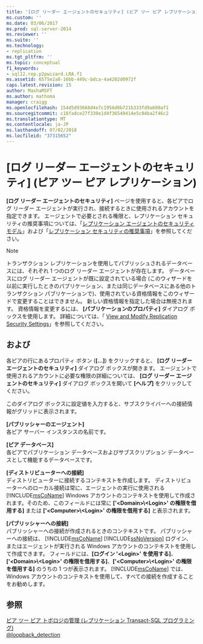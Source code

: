 ```yaml
---
title: '[ログ リーダー エージェントのセキュリティ] (ピア ツー ピア レプリケーション) | Microsoft Docs'
ms.custom: ''
ms.date: 03/06/2017
ms.prod: sql-server-2014
ms.reviewer: ''
ms.suite: ''
ms.technology:
- replication
ms.tgt_pltfrm: ''
ms.topic: conceptual
f1_keywords:
- sql12.rep.p2pwizard.LRA.f1
ms.assetid: 6575e2a8-16bb-449c-bdca-4a4202d0972f
caps.latest.revision: 15
author: MashaMSFT
ms.author: mathoma
manager: craigg
ms.openlocfilehash: 154d5d93668d4e7c1956d0b721b333fd9a680af1
ms.sourcegitcommit: c18fadce27f330e1d4f36549414e5c84ba2f46c2
ms.translationtype: MT
ms.contentlocale: ja-JP
ms.lasthandoff: 07/02/2018
ms.locfileid: "37315652"
---
```

# <a name="log-reader-agent-security-peer-to-peer-replication"></a>[ログ リーダー エージェントのセキュリティ] \(ピア ツー ピア レプリケーション)
  **[ログ リーダー エージェントのセキュリティ]** ページを使用すると、各ピアでログ リーダー エージェントが実行され、接続するときに使用されるアカウントを指定できます。 エージェントで必要とされる権限と、レプリケーション セキュリティの推奨事項については、「[レプリケーション エージェントのセキュリティ モデル](security/replication-agent-security-model.md)」および「[レプリケーション セキュリティの推奨事項](security/replication-security-best-practices.md)」を参照してください。  
  
> [!NOTE]  
>  トランザクション レプリケーションを使用してパブリッシュされるデータベースには、それぞれ 1 つのログ リーダー エージェントが存在します。 データベースにログ リーダー エージェントが既に設定されている場合 (このウィザードを以前に実行したときのパブリケーション、または同じデータベースにある他のトランザクション パブリケーションで)、使用されている資格情報をこのウィザードで変更することはできません。 新しい資格情報を指定した場合は無視されます。 資格情報を変更するには、 **[パブリケーションのプロパティ]** ダイアログ ボックスを使用します。 詳細については、「 [View and Modify Replication Security Settings](security/view-and-modify-replication-security-settings.md)」を参照してください。  
  
## <a name="options"></a>および  
 各ピアの行にあるプロパティ ボタン (**[...]**) をクリックすると、 **[ログ リーダー エージェントのセキュリティ]** ダイアログ ボックスが開きます。 エージェントで使用されるアカウントに必要な権限の詳細については、 **[ログ リーダー エージェントのセキュリティ]** ダイアログ ボックスを開いて **[ヘルプ]** をクリックしてください。  
  
 このダイアログ ボックスに設定値を入力すると、サブスクライバーへの接続情報がグリッドに表示されます。  
  
 **[パブリッシャーのエージェント]**  
 各ピア サーバー インスタンスの名前です。  
  
 **[ピア データベース]**  
 各ピアでパブリケーション データベースおよびサブスクリプション データベースとして機能するデータベースです。  
  
 **[ディストリビューターへの接続]**  
 ディストリビューターに接続するコンテキストを作成します。 ディストリビューターへのローカル接続は常に、エージェントの実行に使用される [!INCLUDE[msCoName](../../includes/msconame-md.md)] Windows アカウントのコンテキストを使用して作成されます。そのため、このフィールドには常に **['\<Domain>\\<Login\>' の権限を借用する]** または **['\<Computer>\\<Login\>' の権限を借用する]** と表示されます。  
  
 **[パブリッシャーへの接続]**  
 パブリッシャーへの接続が作成されるときのコンテキストです。 パブリッシャーへの接続は、 [!INCLUDE[msCoName](../../includes/msconame-md.md)] [!INCLUDE[ssNoVersion](../../includes/ssnoversion-md.md)] ログイン、またはエージェントが実行される Windows アカウントのコンテキストを使用して作成できます。 フィールドには、**[ログイン '\<Login>' を使用する]**、**['\<Domain>\\<Login\>' の権限を借用する]**、**['\<Computer>\\<Login\>' の権限を借用する]** のうちの 1 つが表示されます。 [!INCLUDE[msCoName](../../includes/msconame-md.md)] では、Windows アカウントのコンテキストを使用して、すべての接続を作成することをお勧めします。  
  
## <a name="see-also"></a>参照  
 [ピア ツー ピア トポロジの管理 &#40;レプリケーション Transact-SQL プログラミング&#41;](administration/administer-a-peer-to-peer-topology-replication-transact-sql-programming.md)   
 [@loopback_detection](transactional/peer-to-peer-transactional-replication.md)  
  
  
